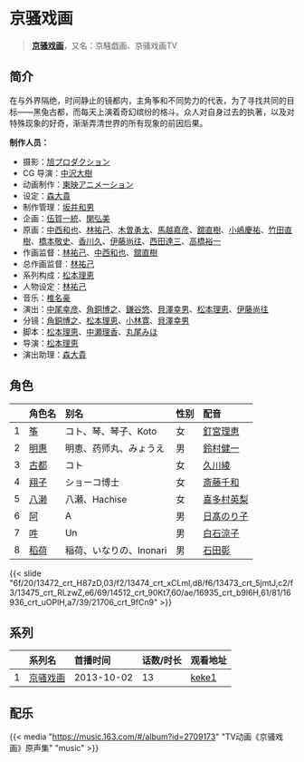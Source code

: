 # 京骚戏画


> <u>**[京骚戏画](https://bgm.tv/subject/79114)**</u>，又名：京騒戯画、京骚戏画TV

## 简介

在与外界隔绝，时间静止的镜都内，主角筝和不同势力的代表，为了寻找共同的目标——黑兔古都，而每天上演着奇幻缤纷的格斗。众人对自身过去的执著，以及对特殊现象的好奇，渐渐弄清世界的所有现象的前因后果。

**制作人员：**
- 摄影：[旭プロダクション](https://bgm.tv/person/6065)
- CG 导演：[中沢大樹](https://bgm.tv/person/28093)
- 动画制作：[東映アニメーション](https://bgm.tv/person/3045)
- 设定：[森大貴](https://bgm.tv/person/21386)
- 制作管理：[坂井和男](https://bgm.tv/person/2704)
- 企画：[伍賀一統](https://bgm.tv/person/65629)、[関弘美](https://bgm.tv/person/1186)
- 原画：[中西和也](https://bgm.tv/person/32387)、[林祐己](https://bgm.tv/person/8033)、[木曽勇太](https://bgm.tv/person/15688)、[馬越嘉彦](https://bgm.tv/person/820)、[舘直樹](https://bgm.tv/person/6025)、[小嶋慶祐](https://bgm.tv/person/12515)、[竹田直樹](https://bgm.tv/person/16022)、[橋本敬史](https://bgm.tv/person/3426)、[香川久](https://bgm.tv/person/400)、[伊藤尚往](https://bgm.tv/person/943)、[西田達三](https://bgm.tv/person/12595)、[高橋裕一](https://bgm.tv/person/3491)
- 作画监督：[林祐己](https://bgm.tv/person/8033)、[中西和也](https://bgm.tv/person/32387)、[舘直樹](https://bgm.tv/person/6025)
- 总作画监督：[林祐己](https://bgm.tv/person/8033)
- 系列构成：[松本理恵](https://bgm.tv/person/6360)
- 人物设定：[林祐己](https://bgm.tv/person/8033)
- 音乐：[椎名豪](https://bgm.tv/person/8035)
- 演出：[中尾幸彦](https://bgm.tv/person/16282)、[角銅博之](https://bgm.tv/person/631)、[鎌谷悠](https://bgm.tv/person/18010)、[貝澤幸男](https://bgm.tv/person/950)、[松本理恵](https://bgm.tv/person/6360)、[伊藤尚往](https://bgm.tv/person/943)
- 分镜：[角銅博之](https://bgm.tv/person/631)、[松本理恵](https://bgm.tv/person/6360)、[小林寛](https://bgm.tv/person/13186)、[貝澤幸男](https://bgm.tv/person/950)
- 脚本：[松本理恵](https://bgm.tv/person/6360)、[中瀬理香](https://bgm.tv/person/2728)、[丸尾みほ](https://bgm.tv/person/1234)
- 导演：[松本理恵](https://bgm.tv/person/6360)
- 演出助理：[森大貴](https://bgm.tv/person/21386)

## 角色

|     |   角色名   |   别名  | 性别 |  配音  |
|:--- |:------  |:----      |:---  |:--   |
| 1 | [筝](https://bgm.tv/character/13472) | コト、琴、琴子、Koto | 女 | [釘宮理恵](https://bgm.tv/person/3936) |
| 2 | [明惠](https://bgm.tv/character/13474) | 明恵、药师丸、みょうえ | 男 | [鈴村健一](https://bgm.tv/person/4311) |
| 3 | [古都](https://bgm.tv/character/13473) | コト | 女 | [久川綾](https://bgm.tv/person/3875) |
| 4 | [翔子](https://bgm.tv/character/13475) | ショーコ博士 | 女 | [斎藤千和](https://bgm.tv/person/4249) |
| 5 | [八濑](https://bgm.tv/character/14512) | 八瀬、Hachise | 女 | [喜多村英梨](https://bgm.tv/person/4251) |
| 6 | [阿](https://bgm.tv/character/16935) | A | 男 | [日髙のり子](https://bgm.tv/person/4024) |
| 7 | [吽](https://bgm.tv/character/16936) | Un | 男 | [白石涼子](https://bgm.tv/person/4730) |
| 8 | [稻荷](https://bgm.tv/character/21706) | 稲荷、いなりの、Inonari | 男 | [石田彰](https://bgm.tv/person/3927) |

{{< slide "6f/20/13472_crt_H87zD,03/f2/13474_crt_xCLml,d8/f6/13473_crt_5jmtJ,c2/f3/13475_crt_RLzwZ,e6/69/14512_crt_90Kt7,60/ae/16935_crt_b9l6H,61/81/16936_crt_uOPlH,a7/39/21706_crt_9fCn9" >}}

## 系列

|     | 系列名  | 首播时间       | 话数/时长 | 观看地址                                                    |
| :-- | :--- | :--------- | :---- | :------------------------------------------------------ |
| 1   |[京骚戏画](https://bgm.tv/subject/79114)| 2013-10-02 | 13    | [keke1](https://www.keke1.app/play/29353-4-260435.html) |


## 配乐

{{< media "https://music.163.com/#/album?id=2709173"
"TV动画《京骚戏画》原声集"
"music" >}}
